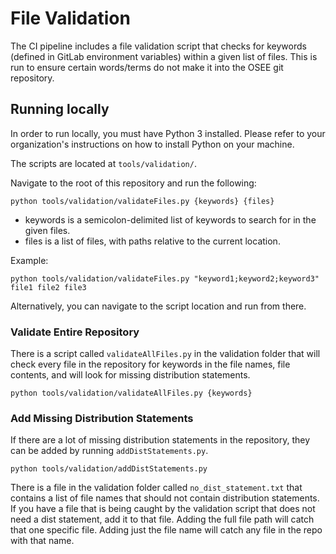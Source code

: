 # File Validation

The CI pipeline includes a file validation script that checks for keywords (defined in GitLab environment variables) within a given list of files. This is run to ensure certain words/terms do not make it into the OSEE git repository.

## Running locally

In order to run locally, you must have Python 3 installed. Please refer to your organization's instructions on how to install Python on your machine.

The scripts are located at `tools/validation/`.

Navigate to the root of this repository and run the following:

```
python tools/validation/validateFiles.py {keywords} {files}
```

- keywords is a semicolon-delimited list of keywords to search for in the given files.
- files is a list of files, with paths relative to the current location.

Example:

```
python tools/validation/validateFiles.py "keyword1;keyword2;keyword3" file1 file2 file3
```

Alternatively, you can navigate to the script location and run from there.

### Validate Entire Repository

There is a script called `validateAllFiles.py` in the validation folder that will check every file in the repository for keywords in the file names, file contents, and will look for missing distribution statements.

```
python tools/validation/validateAllFiles.py {keywords}
```

### Add Missing Distribution Statements

If there are a lot of missing distribution statements in the repository, they can be added by running `addDistStatements.py`.

```
python tools/validation/addDistStatements.py
```

There is a file in the validation folder called `no_dist_statement.txt` that contains a list of file names that should not contain distribution statements. If you have a file that is being caught by the validation script that does not need a dist statement, add it to that file. Adding the full file path will catch that one specific file. Adding just the file name will catch any file in the repo with that name.
